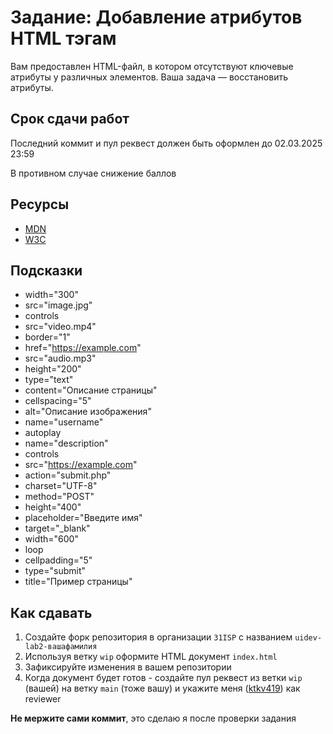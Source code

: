 # Задание: Добавление атрибутов HTML тэгам

Вам предоставлен HTML-файл, в котором отсутствуют ключевые атрибуты у различных элементов. Ваша задача — восстановить атрибуты.

## Срок сдачи работ

Последний коммит и пул реквест должен быть оформлен до 02.03.2025 23:59

В противном случае снижение баллов

## Ресурсы

- [MDN](https://developer.mozilla.org/ru/docs/Web/HTML/Attributes)
- [W3C](https://www.w3schools.com/)

## Подсказки

- width="300"
- src="image.jpg"
- controls
- src="video.mp4"
- border="1"
- href="https://example.com"
- src="audio.mp3"
- height="200"
- type="text"
- content="Описание страницы"
- cellspacing="5"
- alt="Описание изображения"
- name="username"
- autoplay
- name="description"
- controls
- src="https://example.com"
- action="submit.php"
- charset="UTF-8"
- method="POST"
- height="400"
- placeholder="Введите имя"
- target="\_blank"
- width="600"
- loop
- cellpadding="5"
- type="submit"
- title="Пример страницы"

## Как сдавать

1. Создайте форк репозитория в организации `31ISP` с названием `uidev-lab2-вашафамилия`
2. Используя ветку `wip` оформите HTML документ `index.html`
3. Зафиксируйте изменения в вашем репозитории
4. Когда документ будет готов - создайте пул реквест из ветки `wip` (вашей) на ветку `main` (тоже вашу) и укажите меня ([ktkv419](https://github.com/ktkv419)) как reviewer

**Не мержите сами коммит**, это сделаю я после проверки задания
